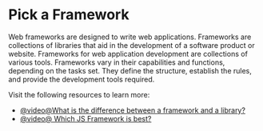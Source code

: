 # Pick a Framework

Web frameworks are designed to write web applications. Frameworks are collections of libraries that aid in the development of a software product or website. Frameworks for web application development are collections of various tools. Frameworks vary in their capabilities and functions, depending on the tasks set. They define the structure, establish the rules, and provide the development tools required.

Visit the following resources to learn more:

- [@video@What is the difference between a framework and a library?](https://www.youtube.com/watch?v=D_MO9vIRBcA)
- [@video@ Which JS Framework is best?](https://www.youtube.com/watch?v=cuHDQhDhvPE)
